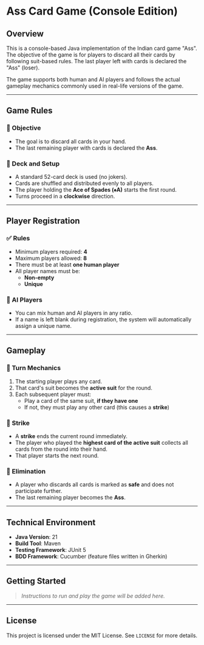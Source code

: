 # Ass Card Game (Console Edition)

## Overview

This is a console-based Java implementation of the Indian card game "Ass". The objective of the game is for players to discard all their cards by following suit-based rules. The last player left with cards is declared the "Ass" (loser).

The game supports both human and AI players and follows the actual gameplay mechanics commonly used in real-life versions of the game.

---

## Game Rules

### 🎯 Objective

- The goal is to discard all cards in your hand.
- The last remaining player with cards is declared the **Ass**.

### 🎴 Deck and Setup

- A standard 52-card deck is used (no jokers).
- Cards are shuffled and distributed evenly to all players.
- The player holding the **Ace of Spades (♠A)** starts the first round.
- Turns proceed in a **clockwise** direction.

---

## Player Registration

### ✅ Rules

- Minimum players required: **4**
- Maximum players allowed: **8**
- There must be at least **one human player**
- All player names must be:
    - **Non-empty**
    - **Unique**

### 🤖 AI Players

- You can mix human and AI players in any ratio.
- If a name is left blank during registration, the system will automatically assign a unique name.

---

## Gameplay

### 🔁 Turn Mechanics

1. The starting player plays any card.
2. That card's suit becomes the **active suit** for the round.
3. Each subsequent player must:
    - Play a card of the same suit, **if they have one**
    - If not, they must play any other card (this causes a **strike**)

### 🚨 Strike

- A **strike** ends the current round immediately.
- The player who played the **highest card of the active suit** collects all cards from the round into their hand.
- That player starts the next round.

### 🛑 Elimination

- A player who discards all cards is marked as **safe** and does not participate further.
- The last remaining player becomes the **Ass**.

---

## Technical Environment

- **Java Version**: 21
- **Build Tool**: Maven
- **Testing Framework**: JUnit 5
- **BDD Framework**: Cucumber (feature files written in Gherkin)

---

## Getting Started

> _Instructions to run and play the game will be added here._

---

## License

This project is licensed under the MIT License. See `LICENSE` for more details.
